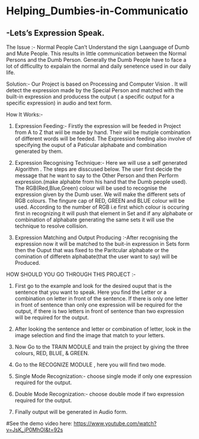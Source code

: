 # Helping_Dumbies-in-Communicatio

## -Lets’s Expression Speak.

The Issue :- Normal People Can’t Understand the sign
Laanguage of Dumb and Mute People. This results in little
communication between the Normal Persons and the Dumb
Person. Generally the Dumb People have to face a lot of
difficullty to expalain the normal and daily senetence used in
our daily life.

Solution:- Our Project is based on Processing and
Computer Vision . It will detect the expression made by the
Special Person and matched with the built-in expression and
producess the output ( a specific output for a specific
expression) in audio and text form.

How It Works:-
1. Expression Feeding:- Firstly the expression will be feeded in
Project from A to Z that wiil be made by hand. Their wiil be
mutiple combination of different words will be feeded. The
Expression feeding also involve of specifying the ouput of
a Paticular alphabate and combination generated by
them.

2. Expression Recognising Technique:- Here we will use a
self generated Algorithm . The steps are disscused below.
The user first decide the message that he want to say to the
Other Person and then Perform expression.(make alphabte
from his hand that the Dumb people used). The
RGB(Red,Blue,Green) colour will be used to recognise the
expression given by the Dumb user. We will make the
different sets of RGB colours. The fingure cap of RED,
GREEN and BLUE colour will be used. According to the
number of RGB i.e first which colour is occuring first in
recognizing it will push that element in Set and if any
alphabate or combination of alphabate generating the same
sets it will use the technique to resolve collision.

3. Expression Matching and Output Producing :-After
recognising the expression now it will be matched to the
buit-in expression in Sets form then the Ouput that was
fixed to the Paritcular alphabate or the comination of
differetn alphabate(that the user want to say) will be
Produced.

HOW SHOULD YOU GO THROUGH THIS PROJECT :-
1. First go to the example and look for the desired ouput
that is the sentence that you want to speak. Here you
find the Letter or a combination on letter in front of the
sentence. If there is only one letter in front of sentence
than only one expression will be required for the
output, if there is two letters in front of sentence than
two expression will be required for the output.
2. After looking the sentence and letter or combination of
letter, look in the image selection and find the image
that match to your letters.
3. Now Go to the TRAIN MODULE and train the project by
giving the three colours, RED, BLUE, &amp; GREEN.
4. Go to the RECOGNIZE MODULE , here you will find two
mode.
1. Single Mode Recognization:- choose single mode if
only one expression required for the output.
2. Double Mode Recognization:- choose double mode if
two expression required for the output.

5. Finally output will be generated in Audio form.

#See the demo video here:
https://www.youtube.com/watch?v=JsK_jP0MhOI&t=92s
